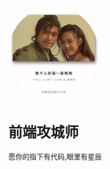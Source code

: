 <img width="180px" style="border-radius: 50%" bor src="./img/cover.jpeg" >
<h1>前端攻城师</h1>
<p>愿你的指下有代码,眼里有星辰</p>